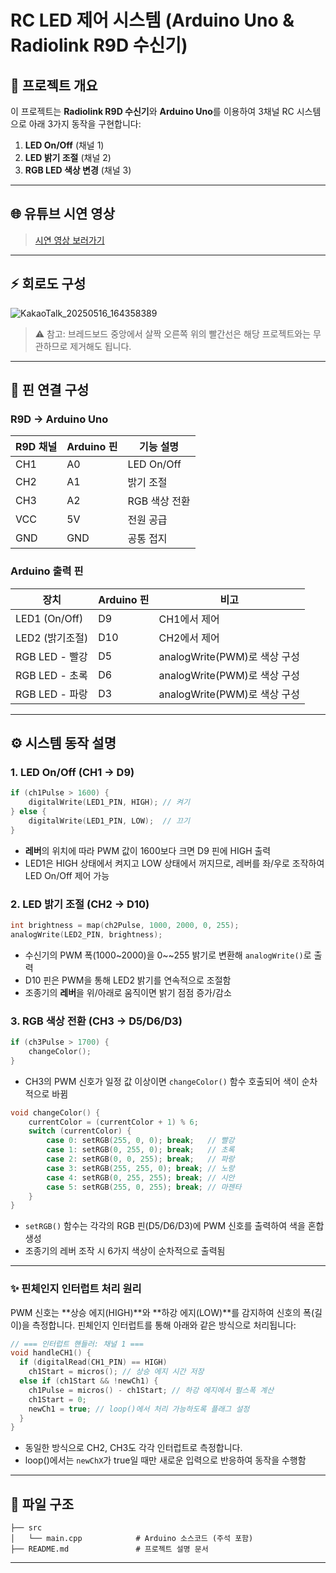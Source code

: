 # RC LED 제어 시스템 (Arduino Uno & Radiolink R9D 수신기)

## 🌌 프로젝트 개요

이 프로젝트는 **Radiolink R9D 수신기**와 **Arduino Uno**를 이용하여 3채널 RC 시스템으로 아래 3가지 동작을 구현합니다:

1. **LED On/Off** (채널 1)
2. **LED 밝기 조절** (채널 2)
3. **RGB LED 색상 변경** (채널 3)

---

## 🌐 유튜브 시연 영상

> [시연 영상 보러가기](https://youtu.be/YvAUqBdZ6mY)

---

## ⚡️ 회로도 구성

![KakaoTalk\_20250516\_164358389](https://github.com/user-attachments/assets/c08dc1f3-7101-4ed1-840f-d6fc703a21ce)

> ⚠️ 참고: 브레드보드 중앙에서 살짝 오른쪽 위의 빨간선은 해당 프로젝트와는 무관하므로 제거해도 됩니다.

---

## 🔌 핀 연결 구성

### R9D → Arduino Uno

| R9D 채널 | Arduino 핀 | 기능 설명                |
| ------ | --------- | -------------------- |
| CH1    | A0        | LED On/Off  |
| CH2    | A1        | 밝기 조절                |
| CH3    | A2        | RGB 색상 전환            |
| VCC    | 5V        | 전원 공급                |
| GND    | GND       | 공통 접지                |

### Arduino 출력 핀

| 장치            | Arduino 핀 | 비고                      |
| ------------- | --------- | ----------------------- |
| LED1 (On/Off) | D9        |  CH1에서 제어                |
| LED2 (밝기조절)   | D10      | CH2에서 제어               |
| RGB LED - 빨강  | D5        | analogWrite(PWM)로 색상 구성 |
| RGB LED - 초록  | D6        | analogWrite(PWM)로 색상 구성 |
| RGB LED - 파랑  | D3        | analogWrite(PWM)로 색상 구성 |

---

## ⚙️ 시스템 동작 설명

### 1. LED On/Off (CH1 → D9)

```cpp
if (ch1Pulse > 1600) {
    digitalWrite(LED1_PIN, HIGH); // 켜기
} else {
    digitalWrite(LED1_PIN, LOW);  // 끄기
}
```

* **레버**의 위치에 따라 PWM 값이 1600보다 크면 D9 핀에 HIGH 출력
* LED1은 HIGH 상태에서 켜지고 LOW 상태에서 꺼지므로, 레버를 좌/우로 조작하여 LED On/Off 제어 가능

### 2. LED 밝기 조절 (CH2 → D10)

```cpp
int brightness = map(ch2Pulse, 1000, 2000, 0, 255);
analogWrite(LED2_PIN, brightness);
```

* 수신기의 PWM 폭(1000~2000)을 0~~255 밝기로 변환해 `analogWrite()`로 출력
* D10 핀은 PWM을 통해 LED2 밝기를 연속적으로 조절함
* 조종기의 **레버**을 위/아래로 움직이면 밝기 점점 증가/감소

### 3. RGB 색상 전환 (CH3 → D5/D6/D3)

```cpp
if (ch3Pulse > 1700) {
    changeColor();
}
```

* CH3의 PWM 신호가 일정 값 이상이면 `changeColor()` 함수 호출되어 색이 순차적으로 바뀜

```cpp
void changeColor() {
    currentColor = (currentColor + 1) % 6;
    switch (currentColor) {
        case 0: setRGB(255, 0, 0); break;   // 빨강
        case 1: setRGB(0, 255, 0); break;   // 초록
        case 2: setRGB(0, 0, 255); break;   // 파랑
        case 3: setRGB(255, 255, 0); break; // 노랑
        case 4: setRGB(0, 255, 255); break; // 시안
        case 5: setRGB(255, 0, 255); break; // 마젠타
    }
}
```

* `setRGB()` 함수는 각각의 RGB 핀(D5/D6/D3)에 PWM 신호를 출력하여 색을 혼합 생성
* 조종기의 레버 조작 시 6가지 색상이 순차적으로 출력됨

---

### ✨ 핀체인지 인터럽트 처리 원리

PWM 신호는 \*\*상승 에지(HIGH)\*\*와 \*\*하강 에지(LOW)\*\*를 감지하여 신호의 폭(길이)을 측정합니다.
핀체인지 인터럽트를 통해 아래와 같은 방식으로 처리됩니다:

```cpp
// === 인터럽트 핸들러: 채널 1 ===
void handleCH1() {
  if (digitalRead(CH1_PIN) == HIGH)
    ch1Start = micros(); // 상승 에지 시간 저장
  else if (ch1Start && !newCh1) {
    ch1Pulse = micros() - ch1Start; // 하강 에지에서 펄스폭 계산
    ch1Start = 0;
    newCh1 = true; // loop()에서 처리 가능하도록 플래그 설정
  }
}
```

* 동일한 방식으로 CH2, CH3도 각각 인터럽트로 측정합니다.
* loop()에서는 `newChX`가 true일 때만 새로운 입력으로 반응하여 동작을 수행함

---

## 📂 파일 구조

```
├── src
│   └── main.cpp            # Arduino 소스코드 (주석 포함)
├── README.md               # 프로젝트 설명 문서
```

---

